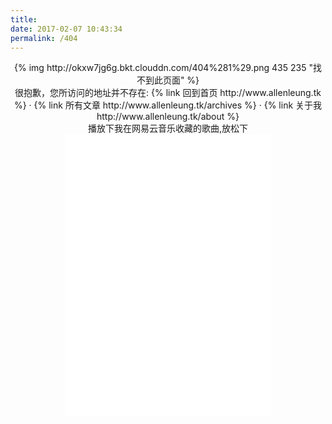 ```yaml
---
title:
date: 2017-02-07 10:43:34
permalink: /404
---
```

<div align="center">
    {% img http://okxw7jg6g.bkt.clouddn.com/404%281%29.png 435 235 "找不到此页面" %}
</div>

<div align="center">
    很抱歉，您所访问的地址并不存在:
    {% link 回到首页 http://www.allenleung.tk %} · {% link 所有文章 http://www.allenleung.tk/archives %} · {% link 关于我 http://www.allenleung.tk/about %}
</div>

<div align="center">
    播放下我在网易云音乐收藏的歌曲,放松下
    <iframe frameborder="no" border="0" marginwidth="0" marginheight="0" width=330 height=450 src="//music.163.com/outchain/player?type=0&id=152073977&auto=0&height=430"></iframe>
</div>